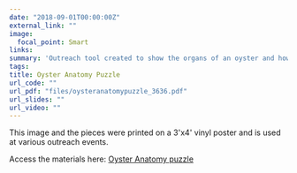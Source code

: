 ```yaml
---
date: "2018-09-01T00:00:00Z"
external_link: ""
image:
  focal_point: Smart
links:
summary: 'Outreach tool created to show the organs of an oyster and how they fit together.'
tags:
title: Oyster Anatomy Puzzle
url_code: ""
url_pdf: "files/oysteranatomypuzzle_3636.pdf"
url_slides: ""
url_video: ""
---
```



This image and the pieces were printed on a 3'x4' vinyl poster and is used at various outreach events.

Access the materials here: <a href="files/oysteranatomypuzzle_3636.pdf">Oyster Anatomy puzzle</a>